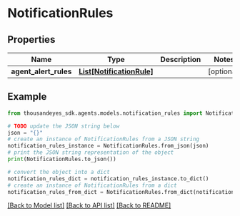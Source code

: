 # NotificationRules


## Properties

Name | Type | Description | Notes
------------ | ------------- | ------------- | -------------
**agent_alert_rules** | [**List[NotificationRule]**](NotificationRule.md) |  | [optional] 

## Example

```python
from thousandeyes_sdk.agents.models.notification_rules import NotificationRules

# TODO update the JSON string below
json = "{}"
# create an instance of NotificationRules from a JSON string
notification_rules_instance = NotificationRules.from_json(json)
# print the JSON string representation of the object
print(NotificationRules.to_json())

# convert the object into a dict
notification_rules_dict = notification_rules_instance.to_dict()
# create an instance of NotificationRules from a dict
notification_rules_from_dict = NotificationRules.from_dict(notification_rules_dict)
```
[[Back to Model list]](../README.md#documentation-for-models) [[Back to API list]](../README.md#documentation-for-api-endpoints) [[Back to README]](../README.md)


